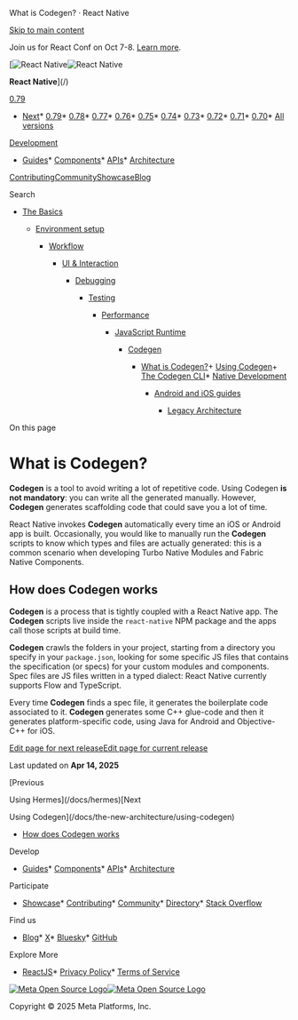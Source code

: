 What is Codegen? · React Native

[Skip to main content](#__docusaurus_skipToContent_fallback)

Join us for React Conf on Oct 7-8. [Learn more](https://conf.react.dev).

[![React Native](/img/header_logo.svg)![React Native](/img/header_logo.svg)

**React Native**](/)

[0.79](/docs/the-new-architecture/what-is-codegen)

* [Next](/docs/next/the-new-architecture/what-is-codegen)* [0.79](/docs/the-new-architecture/what-is-codegen)* [0.78](/docs/0.78/the-new-architecture/what-is-codegen)* [0.77](/docs/0.77/the-new-architecture/what-is-codegen)* [0.76](/docs/0.76/the-new-architecture/what-is-codegen)* [0.75](/docs/0.75/getting-started)* [0.74](/docs/0.74/getting-started)* [0.73](/docs/0.73/getting-started)* [0.72](/docs/0.72/getting-started)* [0.71](/docs/0.71/getting-started)* [0.70](/docs/0.70/getting-started)* [All versions](/versions)

[Development](#)

* [Guides](/docs/getting-started)* [Components](/docs/components-and-apis)* [APIs](/docs/accessibilityinfo)* [Architecture](/architecture/overview)

[Contributing](/contributing/overview)[Community](/community/overview)[Showcase](/showcase)[Blog](/blog)

Search

* [The Basics](/docs/getting-started)

  * [Environment setup](/docs/environment-setup)

    * [Workflow](/docs/running-on-device)

      * [UI & Interaction](/docs/style)

        * [Debugging](/docs/debugging)

          * [Testing](/docs/testing-overview)

            * [Performance](/docs/performance)

              * [JavaScript Runtime](/docs/javascript-environment)

                * [Codegen](/docs/the-new-architecture/what-is-codegen)

                  + [What is Codegen?](/docs/the-new-architecture/what-is-codegen)+ [Using Codegen](/docs/the-new-architecture/using-codegen)+ [The Codegen CLI](/docs/the-new-architecture/codegen-cli)* [Native Development](/docs/native-platform)

                    * [Android and iOS guides](/docs/headless-js-android)

                      * [Legacy Architecture](/docs/legacy/native-modules-intro)

On this page

What is Codegen?
================

**Codegen** is a tool to avoid writing a lot of repetitive code. Using Codegen **is not mandatory**: you can write all the generated manually. However, **Codegen** generates scaffolding code that could save you a lot of time.

React Native invokes **Codegen** automatically every time an iOS or Android app is built. Occasionally, you would like to manually run the **Codegen** scripts to know which types and files are actually generated: this is a common scenario when developing Turbo Native Modules and Fabric Native Components.

How does Codegen works[​](#how-does-codegen-works "Direct link to How does Codegen works")
------------------------------------------------------------------------------------------

**Codegen** is a process that is tightly coupled with a React Native app. The **Codegen** scripts live inside the `react-native` NPM package and the apps call those scripts at build time.

**Codegen** crawls the folders in your project, starting from a directory you specify in your `package.json`, looking for some specific JS files that contains the specification (or specs) for your custom modules and components. Spec files are JS files written in a typed dialect: React Native currently supports Flow and TypeScript.

Every time **Codegen** finds a spec file, it generates the boilerplate code associated to it. **Codegen** generates some C++ glue-code and then it generates platform-specific code, using Java for Android and Objective-C++ for iOS.

[Edit page for next release](https://github.com/facebook/react-native-website/edit/main/docs/the-new-architecture/what-is-codegen.md)[Edit page for current release](https://github.com/facebook/react-native-website/edit/main/website/versioned_docs/version-0.79/the-new-architecture/what-is-codegen.md)

Last updated on **Apr 14, 2025**

[Previous

Using Hermes](/docs/hermes)[Next

Using Codegen](/docs/the-new-architecture/using-codegen)

* [How does Codegen works](#how-does-codegen-works)

Develop

* [Guides](/docs/getting-started)* [Components](/docs/components-and-apis)* [APIs](/docs/accessibilityinfo)* [Architecture](/architecture/overview)

Participate

* [Showcase](/showcase)* [Contributing](/contributing/overview)* [Community](/community/overview)* [Directory](https://reactnative.directory/)* [Stack Overflow](https://stackoverflow.com/questions/tagged/react-native)

Find us

* [Blog](/blog)* [X](https://x.com/reactnative)* [Bluesky](https://bsky.app/profile/reactnative.dev)* [GitHub](https://github.com/facebook/react-native)

Explore More

* [ReactJS](https://react.dev/)* [Privacy Policy](https://opensource.fb.com/legal/privacy/)* [Terms of Service](https://opensource.fb.com/legal/terms/)

[![Meta Open Source Logo](/img/oss_logo.svg)![Meta Open Source Logo](/img/oss_logo.svg)](https://opensource.fb.com/)

Copyright © 2025 Meta Platforms, Inc.